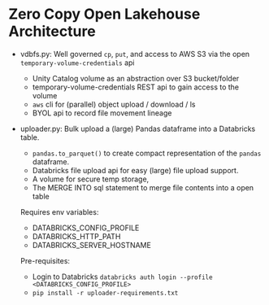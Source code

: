 # Zero Copy Open Lakehouse Architecture

- vdbfs.py: Well governed `cp`, `put`, and access to AWS S3 via the open `temporary-volume-credentials` api
  - Unity Catalog volume as an abstraction over S3 bucket/folder
  - temporary-volume-credentials REST api to gain access to the volume
  - `aws` cli for (parallel) object upload / download / ls
  - BYOL api to record file movement lineage

- uploader.py: Bulk upload a (large) Pandas dataframe into a Databricks table.
  - `pandas.to_parquet()` to create compact representation of the `pandas` dataframe.
  -  Databricks file upload api for easy (large) file upload support.
  -  A volume for secure temp storage,
  -  The MERGE INTO sql statement to merge file contents into a open table
  
  Requires env variables:
  - DATABRICKS_CONFIG_PROFILE
  - DATABRICKS_HTTP_PATH
  - DATABRICKS_SERVER_HOSTNAME
  
  Pre-requisites:
  - Login to Databricks `databricks auth login --profile <DATABRICKS_CONFIG_PROFILE>`
  - `pip install -r uploader-requirements.txt`
